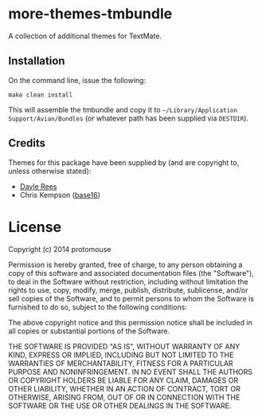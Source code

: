 # more-themes-tmbundle

A collection of additional themes for TextMate.

## Installation

On the command line, issue the following:

    make clean install

This will assemble the tmbundle and copy it to `~/Library/Application Support/Avian/Bundles` (or whatever path has been supplied via `DESTDIR`).

## Credits

Themes for this package have been supplied by (and are copyright to, unless otherwise stated):

* [Dayle Rees](https://github.com/daylerees/colour-schemes)
* Chris Kempson ([base16](https://github.com/chriskempson/base16-textmate))

# License

Copyright (c) 2014 protomouse

Permission is hereby granted, free of charge, to any person obtaining a copy
of this software and associated documentation files (the "Software"), to deal
in the Software without restriction, including without limitation the rights
to use, copy, modify, merge, publish, distribute, sublicense, and/or sell
copies of the Software, and to permit persons to whom the Software is
furnished to do so, subject to the following conditions:

The above copyright notice and this permission notice shall be included in
all copies or substantial portions of the Software.

THE SOFTWARE IS PROVIDED "AS IS", WITHOUT WARRANTY OF ANY KIND, EXPRESS OR
IMPLIED, INCLUDING BUT NOT LIMITED TO THE WARRANTIES OF MERCHANTABILITY,
FITNESS FOR A PARTICULAR PURPOSE AND NONINFRINGEMENT. IN NO EVENT SHALL THE
AUTHORS OR COPYRIGHT HOLDERS BE LIABLE FOR ANY CLAIM, DAMAGES OR OTHER
LIABILITY, WHETHER IN AN ACTION OF CONTRACT, TORT OR OTHERWISE, ARISING FROM,
OUT OF OR IN CONNECTION WITH THE SOFTWARE OR THE USE OR OTHER DEALINGS IN
THE SOFTWARE.